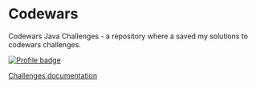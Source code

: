 # Codewars
Codewars Java Challenges -  a repository where a saved my solutions to codewars challenges.

[![Profile badge](https://www.codewars.com/users/Roomka/badges/large)](https://www.codewars.com/users/hugmanrique)

[Challenges documentation](target/apidocs/index.html)
